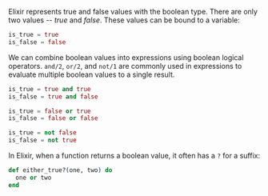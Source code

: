Elixir represents true and false values with the boolean type. There are only two values -- _true_ and _false_. These values can be bound to a variable:

```elixir
is_true = true
is_false = false
```

We can combine boolean values into expressions using boolean logical operators.  `and/2`, `or/2`, and `not/1` are commonly used in expressions to evaluate multiple boolean values to a single result.

```elixir
is_true = true and true
is_false = true and false

is_true = false or true
is_false = false or false

is_true = not false
is_false = not true
```

In Elixir, when a function returns a boolean value, it often has a `?` for a suffix:

```elixir
def either_true?(one, two) do
  one or two
end
```
